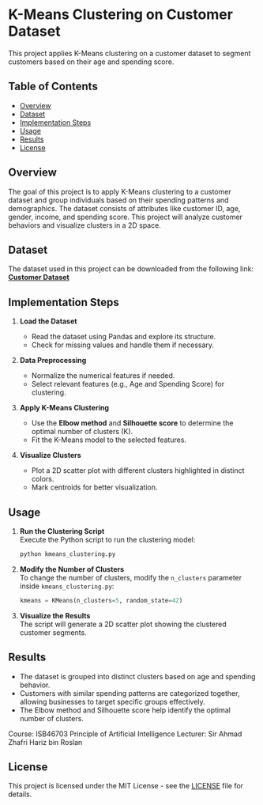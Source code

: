 # K-Means Clustering on Customer Dataset

This project applies K-Means clustering on a customer dataset to segment customers based on their age and spending score.

## Table of Contents

- [Overview](#overview)  
- [Dataset](#dataset)  
- [Implementation Steps](#implementation-steps)  
- [Usage](#usage)  
- [Results](#results)  
- [License](#license)  

## Overview

The goal of this project is to apply K-Means clustering to a customer dataset and group individuals based on their spending patterns and demographics. The dataset consists of attributes like customer ID, age, gender, income, and spending score. This project will analyze customer behaviors and visualize clusters in a 2D space.

## Dataset

The dataset used in this project can be downloaded from the following link:  
[**Customer Dataset**](https://t.ly/DW1KA)  

## Implementation Steps

1. **Load the Dataset**  
   - Read the dataset using Pandas and explore its structure.  
   - Check for missing values and handle them if necessary.  

2. **Data Preprocessing**  
   - Normalize the numerical features if needed.  
   - Select relevant features (e.g., Age and Spending Score) for clustering.  

3. **Apply K-Means Clustering**  
   - Use the **Elbow method** and **Silhouette score** to determine the optimal number of clusters (K).  
   - Fit the K-Means model to the selected features.  

4. **Visualize Clusters**  
   - Plot a 2D scatter plot with different clusters highlighted in distinct colors.  
   - Mark centroids for better visualization.  

## Usage

1. **Run the Clustering Script**  
   Execute the Python script to run the clustering model:  
   ```bash
   python kmeans_clustering.py
   ```

2. **Modify the Number of Clusters**  
   To change the number of clusters, modify the `n_clusters` parameter inside `kmeans_clustering.py`:
   ```python
   kmeans = KMeans(n_clusters=5, random_state=42)
   ```

3. **Visualize the Results**  
   The script will generate a 2D scatter plot showing the clustered customer segments.

## Results

- The dataset is grouped into distinct clusters based on age and spending behavior.  
- Customers with similar spending patterns are categorized together, allowing businesses to target specific groups effectively.  
- The Elbow method and Silhouette score help identify the optimal number of clusters.  

Course: ISB46703 Principle of Artificial Intelligence
Lecturer: Sir Ahmad Zhafri Hariz bin Roslan

## License

This project is licensed under the MIT License - see the [LICENSE](LICENSE) file for details.
